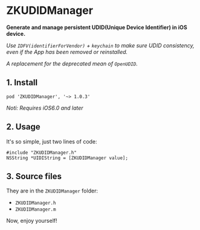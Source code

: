 # ZKUDIDManager

**Generate and manage persistent UDID(Unique Device Identifier) in iOS device.**

*Use `IDFV(identifierForVendor)` + `keychain` to make sure UDID consistency, even if the App has been removed or reinstalled.*

*A replacement for the deprecated mean of `OpenUDID`.*

## 1. Install

```
pod 'ZKUDIDManager', '~> 1.0.3'
```

*Noti: Requires iOS6.0 and later*

## 2. Usage
It's so simple, just two lines of code:

```
#include "ZKUDIDManager.h"
NSString *UIDIString = [ZKUDIDManager value];
```

## 3. Source files
They are in the `ZKUDIDManager` folder:   

- `ZKUDIDManager.h`  
- `ZKUDIDManager.m`  

Now, enjoy yourself!

